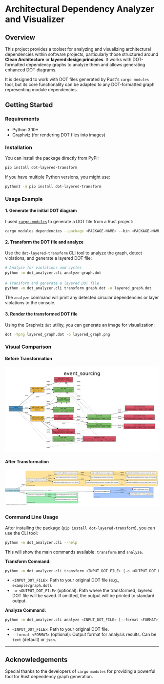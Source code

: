 # Architectural Dependency Analyzer and Visualizer

## Overview

This project provides a toolset for analyzing and visualizing architectural dependencies within software projects, particularly those structured around **Clean Architecture** or **layered design principles**. It works with DOT-formatted dependency graphs to analyze them and allows generating enhanced DOT diagrams.

It is designed to work with DOT files generated by Rust's `cargo modules` tool, but its core functionality can be adapted to any DOT-formatted graph representing module dependencies.

## Getting Started

### Requirements

* Python 3.10+
* Graphviz (for rendering DOT files into images)

### Installation

You can install the package directly from PyPI:

```bash
pip install dot-layered-transform
```

If you have multiple Python versions, you might use:

```bash
python3 -m pip install dot-layered-transform
```

### Usage Example

#### 1. Generate the initial DOT diagram

I used [`cargo-modules`](https://github.com/regexident/cargo-modules) to generate a DOT file from a Rust project:

```bash
cargo modules dependencies --package <PACKAGE-NAME> --bin <PACKAGE-NAME>  --no-externs --no-sysroot --no-fns --no-traits --no-types  --layout dot > graph.dot
```

#### 2. Transform the DOT file and analyze

Use the `dot-layered-transform` CLI tool to analyze the graph, detect violations, and generate a layered DOT file:

```bash
# Analyze for violations and cycles
python -m dot_analyzer.cli analyze graph.dot

# Transform and generate a layered DOT file
python -m dot_analyzer.cli transform graph.dot -o layered_graph.dot
```

The `analyze` command will print any detected circular dependencies or layer violations to the console.

#### 3. Render the transformed DOT file

Using the Graphviz `dot` utility, you can generate an image for visualization:

```bash
dot -Tpng layered_graph.dot -o layered_graph.png
```

### Visual Comparison

#### Before Transformation

![Before Transformation](./example/before_transformation.png)

#### After Transformation

![After Transformation](./example/after_transformation.png)

### Command Line Usage

After installing the package (`pip install dot-layered-transform`), you can use the CLI tool:

```bash
python -m dot_analyzer.cli --help
```

This will show the main commands available: `transform` and `analyze`.

**Transform Command:**

```bash
python -m dot_analyzer.cli transform <INPUT_DOT_FILE> [-o <OUTPUT_DOT_FILE>]
```

* `<INPUT_DOT_FILE>`: Path to your original DOT file (e.g., `example/graph.dot`).
* `-o <OUTPUT_DOT_FILE>` (optional): Path where the transformed, layered DOT file will be saved. If omitted, the output will be printed to standard output.

**Analyze Command:**

```bash
python -m dot_analyzer.cli analyze <INPUT_DOT_FILE> [--format <FORMAT>]
```

* `<INPUT_DOT_FILE>`: Path to your original DOT file.
* `--format <FORMAT>` (optional): Output format for analysis results. Can be `text` (default) or `json`.

---

## Acknowledgements

Special thanks to the developers of `cargo modules` for providing a powerful tool for Rust dependency graph generation.

